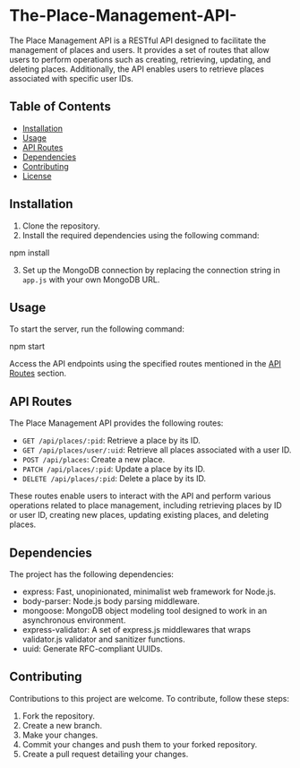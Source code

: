 # The-Place-Management-API-
The Place Management API is a RESTful API designed to facilitate the management of places and users. It provides a set of routes that allow users to perform operations such as creating, retrieving, updating, and deleting places. Additionally, the API enables users to retrieve places associated with specific user IDs.


## Table of Contents

- [Installation](#installation)
- [Usage](#usage)
- [API Routes](#api-routes)
- [Dependencies](#dependencies)
- [Contributing](#contributing)
- [License](#license)

## Installation

1. Clone the repository.
2. Install the required dependencies using the following command:


npm install

3. Set up the MongoDB connection by replacing the connection string in `app.js` with your own MongoDB URL.

## Usage

To start the server, run the following command:

npm start



Access the API endpoints using the specified routes mentioned in the [API Routes](#api-routes) section.

## API Routes

The Place Management API provides the following routes:

- `GET /api/places/:pid`: Retrieve a place by its ID.
- `GET /api/places/user/:uid`: Retrieve all places associated with a user ID.
- `POST /api/places`: Create a new place.
- `PATCH /api/places/:pid`: Update a place by its ID.
- `DELETE /api/places/:pid`: Delete a place by its ID.

These routes enable users to interact with the API and perform various operations related to place management, including retrieving places by ID or user ID, creating new places, updating existing places, and deleting places.

## Dependencies

The project has the following dependencies:

- express: Fast, unopinionated, minimalist web framework for Node.js.
- body-parser: Node.js body parsing middleware.
- mongoose: MongoDB object modeling tool designed to work in an asynchronous environment.
- express-validator: A set of express.js middlewares that wraps validator.js validator and sanitizer functions.
- uuid: Generate RFC-compliant UUIDs.

## Contributing

Contributions to this project are welcome. To contribute, follow these steps:

1. Fork the repository.
2. Create a new branch.
3. Make your changes.
4. Commit your changes and push them to your forked repository.
5. Create a pull request detailing your changes.
